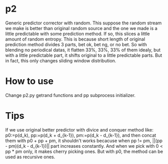 # p2
Generic predictor corrector with random. This suppose the random stream we make is better than original random source and the one we made is a little predictable with some prediction method. If so, this slices a little amount of random entropy. This is because short length of original prediction method divides 3 parts, bet ok, bet ng, or no bet. So with blending no periodical datas, it flatten 33%, 33%, 33% of them idealy, but with a little predictable part, it shifts original to a little predictable parts. But in fact, this only changes sliding window distribution.

# How to use
Change p2.py getrand functions and pp subprocess initializer.

# Tips
If we use original better predictor with divice and conquer method like:
p0:=p(d_k), pp:=p(d_k + d_{k-1}), pm:=p(d_k - d_{k-1}),
and then concat them with p0 + pp + pm, it shouldn't works becacuse when pp != pm, ||(pp - pm)(d_k - d_{k-1})||
part increases constantly. And when we pick with 0 < pp * pm only, it makes cherry picking ones.
But with p0, the method can be used as recursive ones.
